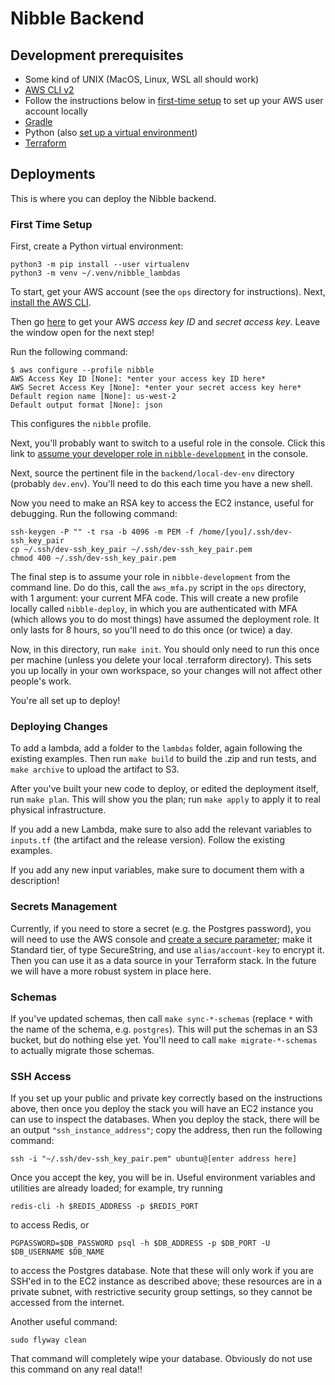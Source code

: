 # Nibble Backend

## Development prerequisites

- Some kind of UNIX (MacOS, Linux, WSL all should work)
- [AWS CLI v2](https://docs.aws.amazon.com/cli/latest/userguide/install-cliv2.html)
- Follow the instructions below in [first-time setup](#first-time-setup) to set up your AWS user account locally
- [Gradle](https://gradle.org/install/)
- Python (also [set up a virtual environment](https://packaging.python.org/guides/installing-using-pip-and-virtual-environments/))
- [Terraform](https://www.terraform.io/downloads.html)

## Deployments

This is where you can deploy the Nibble backend.

### First Time Setup

First, create a Python virtual environment:

```shell script
python3 -m pip install --user virtualenv
python3 -m venv ~/.venv/nibble_lambdas
```

To start, get your AWS account (see the `ops` directory for instructions). Next, [install the AWS CLI](https://docs.aws.amazon.com/cli/latest/userguide/install-cliv2.html).

Then go [here](https://console.aws.amazon.com/iam/home#/security_credentials) to get your AWS _access key ID_ and _secret access key_. Leave the window open for the next step!

Run the following command:

```shell script
$ aws configure --profile nibble
AWS Access Key ID [None]: *enter your access key ID here*
AWS Secret Access Key [None]: *enter your secret access key here*
Default region name [None]: us-west-2
Default output format [None]: json
```

This configures the `nibble` profile.

Next, you'll probably want to switch to a useful role in the console. Click this link to [assume your developer role in `nibble-development`](https://signin.aws.amazon.com/switchrole?roleName=job-function/development/developer&account=nibble-development) in the console.

Next, source the pertinent file in the `backend/local-dev-env` directory (probably `dev.env`). You'll need to do this each time you have a new shell.

Now you need to make an RSA key to access the EC2 instance, useful for debugging. Run the following command:

```shell script
ssh-keygen -P "" -t rsa -b 4096 -m PEM -f /home/[you]/.ssh/dev-ssh_key_pair
cp ~/.ssh/dev-ssh_key_pair ~/.ssh/dev-ssh_key_pair.pem
chmod 400 ~/.ssh/dev-ssh_key_pair.pem
```

The final step is to assume your role in `nibble-development` from the command line. Do do this, call the `aws_mfa.py` script in the `ops` directory, with 1 argument: your current MFA code. This will create a new profile locally called `nibble-deploy`, in which you are authenticated with MFA (which allows you to do most things) have assumed the deployment role. It only lasts for 8 hours, so you'll need to do this once (or twice) a day.

Now, in this directory, run `make init`. You should only need to run this once per machine (unless you delete your local .terraform directory). This sets you up locally in your own workspace, so your changes will not affect other people's work.

You're all set up to deploy!

### Deploying Changes

To add a lambda, add a folder to the `lambdas` folder, again following the existing examples. Then run `make build` to build the .zip and run tests, and `make archive` to upload the artifact to S3.

After you've built your new code to deploy, or edited the deployment itself, run `make plan`. This will show you the plan; run `make apply` to apply it to real physical infrastructure.

If you add a new Lambda, make sure to also add the relevant variables to `inputs.tf` (the artifact and the release version). Follow the existing examples.

If you add any new input variables, make sure to document them with a description!

### Secrets Management

Currently, if you need to store a secret (e.g. the Postgres password), you will need to use the AWS console and [create a secure parameter](https://us-west-2.console.aws.amazon.com/systems-manager/parameters/create?region=us-west-2); make it Standard tier, of type SecureString, and use `alias/account-key` to encrypt it. Then you can use it as a data source in your Terraform stack. In the future we will have a more robust system in place here.

### Schemas

If you've updated schemas, then call `make sync-*-schemas` (replace `*` with the name of the schema, e.g. `postgres`). This will put the schemas in an S3 bucket, but do nothing else yet. You'll need to call `make migrate-*-schemas` to actually migrate those schemas.

### SSH Access

If you set up your public and private key correctly based on the instructions above, then once you deploy the stack you will have an EC2 instance you can use to inspect the databases. When you deploy the stack, there will be an output `"ssh_instance_address"`; copy the address, then run the following command:

```shell script
ssh -i "~/.ssh/dev-ssh_key_pair.pem" ubuntu@[enter address here]
```

Once you accept the key, you will be in. Useful environment variables and utilities are already loaded; for example, try running

```shell script
redis-cli -h $REDIS_ADDRESS -p $REDIS_PORT
```

to access Redis, or

```shell script
PGPASSWORD=$DB_PASSWORD psql -h $DB_ADDRESS -p $DB_PORT -U $DB_USERNAME $DB_NAME
```

to access the Postgres database. Note that these will only work if you are SSH'ed in to the EC2 instance as described above; these resources are in a private subnet, with restrictive security group settings, so they cannot be accessed from the internet.

Another useful command:

```shell script
sudo flyway clean
```

That command will completely wipe your database. Obviously do not use this command on any real data!!
